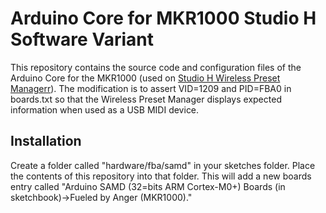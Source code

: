 # Arduino Core for MKR1000 Studio H Software Variant

This repository contains the source code and configuration files of the Arduino Core for the MKR1000 (used on [Studio H Wireless Preset Managerr](https://www.studiohsoftware.com)). 
The modification is to assert VID=1209 and PID=FBA0 in boards.txt so that the Wireless Preset Manager displays expected information when used as a USB MIDI device. 

## Installation 
 
Create a folder called "hardware/fba/samd" in your sketches folder. Place the contents of this repository into that folder. 
This will add a new boards entry called "Arduino SAMD (32=bits ARM Cortex-M0+) Boards (in sketchbook)->Fueled by Anger (MKR1000)."


